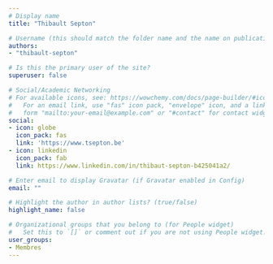 ```yaml
---
# Display name
title: "Thibault Septon"

# Username (this should match the folder name and the name on publications)
authors:
- "thibault-septon"

# Is this the primary user of the site?
superuser: false

# Social/Academic Networking
# For available icons, see: https://wowchemy.com/docs/page-builder/#icons
#   For an email link, use "fas" icon pack, "envelope" icon, and a link in the
#   form "mailto:your-email@example.com" or "#contact" for contact widget.
social:
- icon: globe
  icon_pack: fas
  link: 'https://www.tsepton.be'
- icon: linkedin
  icon_pack: fab
  link: https://www.linkedin.com/in/thibaut-septon-b425041a2/

# Enter email to display Gravatar (if Gravatar enabled in Config)
email: ""

# Highlight the author in author lists? (true/false)
highlight_name: false

# Organizational groups that you belong to (for People widget)
#   Set this to `[]` or comment out if you are not using People widget.
user_groups:
- Membres
---
```


